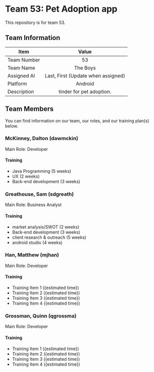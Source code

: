# Team 53: Pet Adoption app
This repository is for team 53.

## Team Information

| Item        | Value           |
| ------------- |:-------------:|
| Team Number | 53 |
| Team Name | The Boys |
| Assigned AI | Last, First (Update when assigned) |
| Platform | Android |
| Description | tinder for pet adoption. |

## Team Members
You can find information on our team, our roles, and our training 
plan(s) below.

### McKinney, Dalton (dawmckin)
Main Role: Developer

#### Training
- Java Programming (5 weeks)
- UX (2 weeks)
- Back-end development (3 weeks)

### Greathouse, Sam (sdgreath)
Main Role: Business Analyst

#### Training
- market analysis/SWOT (2 weeks)
- Back-end development (3 weeks)
- client research & outreach (5 weeks)
- android studio (4 weeks)

### Han, Matthew (mjhan)
Main Role: Developer

#### Training
- Training Item 1 ({estimated time})
- Training Item 2 ({estimated time})
- Training Item 3 ({estimated time})
- Training Item 4 ({estimated time})

### Grossman, Quinn (qgrossma)
Main Role: Developer

#### Training
- Training Item 1 ({estimated time})
- Training Item 2 ({estimated time})
- Training Item 3 ({estimated time})
- Training Item 4 ({estimated time})

